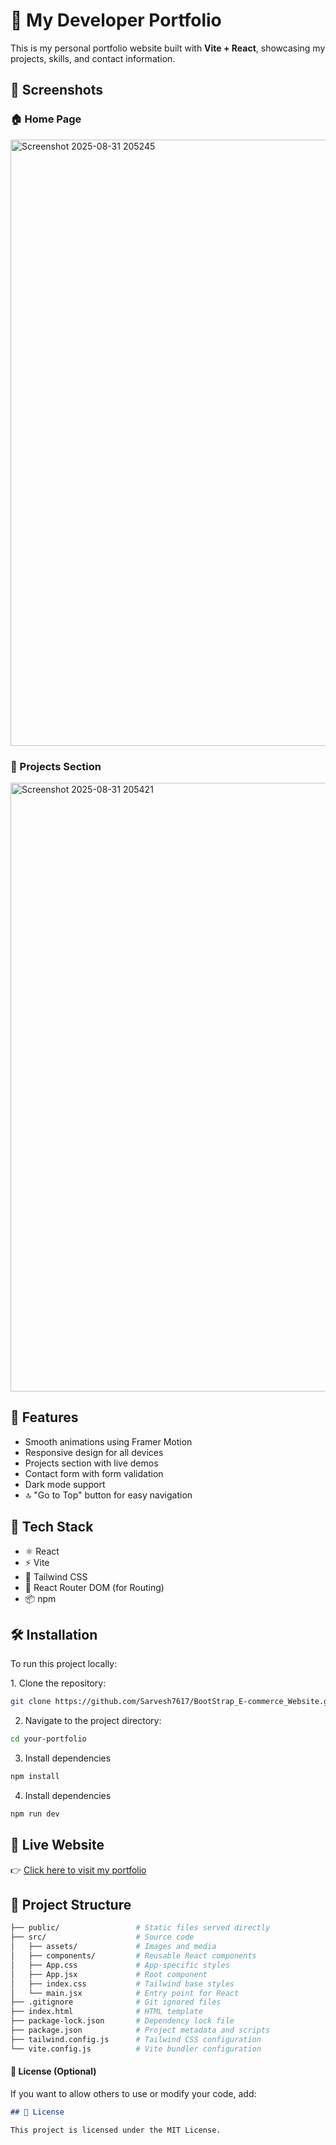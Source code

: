 # 💼 My Developer Portfolio

This is my personal portfolio website built with **Vite + React**, showcasing my projects, skills, and contact information.
## 📸 Screenshots

### 🏠 Home Page
<img width="1915" height="970" alt="Screenshot 2025-08-31 205245" src="https://github.com/user-attachments/assets/53389b59-e122-473d-a8bb-8502b9e3370d" />


### 📂 Projects Section
<img width="1907" height="974" alt="Screenshot 2025-08-31 205421" src="https://github.com/user-attachments/assets/72e533fc-a973-4ca9-aaeb-ed6343bf3e69" />



## 🚀 Features

- Smooth animations using Framer Motion
- Responsive design for all devices
- Projects section with live demos
- Contact form with form validation
- Dark mode support
- 🔝 "Go to Top" button for easy navigation



## 🚀 Tech Stack

- ⚛️ React
- ⚡ Vite
- 🎨 Tailwind CSS
- 🧭 React Router DOM (for Routing)
- 📦 npm


## 🛠️ Installation

To run this project locally:  

1️. Clone the repository:  
```bash
git clone https://github.com/Sarvesh7617/BootStrap_E-commerce_Website.git
```
2. Navigate to the project directory:
```bash
cd your-portfolio
```
3. Install dependencies
```bash
npm install
```
4. Install dependencies
```bash
npm run dev
```


## 🔗 Live Website

👉 [Click here to visit my portfolio](https://portfolio-xyik.vercel.app/#project)



## 📁 Project Structure

```bash
├── public/                 # Static files served directly
├── src/                    # Source code
│   ├── assets/             # Images and media
│   ├── components/         # Reusable React components
│   ├── App.css             # App-specific styles
│   ├── App.jsx             # Root component
│   ├── index.css           # Tailwind base styles
│   └── main.jsx            # Entry point for React
├── .gitignore              # Git ignored files            
├── index.html              # HTML template
├── package-lock.json       # Dependency lock file
├── package.json            # Project metadata and scripts
├── tailwind.config.js      # Tailwind CSS configuration
└── vite.config.js          # Vite bundler configuration
```



#### 📄 License (Optional)
If you want to allow others to use or modify your code, add:

```md
## 📄 License

This project is licensed under the MIT License.
